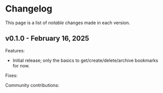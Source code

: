 # Changelog

This page is a list of _notable_ changes made in each version.

## v0.1.0 - February 16, 2025

Features:

- Initial release; only the basics to get/create/delete/archive bookmarks for now.

Fixes:

Community contributions:
